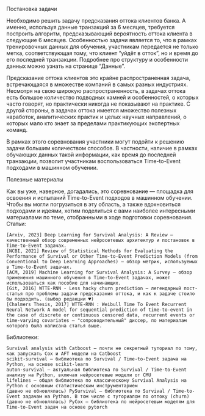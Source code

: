 Постановка задачи

Необходимо решить задачу предсказания оттока клиентов банка. А именно, используя данные транзакций за 6 месяцев, требуется построить алгоритм, предсказывающий вероятность оттока клиента в следующие 6 месяцев. Особенностью задачи является то, что в рамках тренировочных данных для обучения, участникам передается не только метка, соответствующая тому, что клиент “уйдёт в отток”, но и время до его последней транзакции. Подробнее про структуру и особенности данных можно узнать на странице “Данные”.

Предсказание оттока клиентов это крайне распространенная задача, встречающаяся в множестве компаний в самых разных индустриях. Несмотря на свою широкую распространенность, в задачах оттока есть большое количество подводных камней и особенностей, о которых часто говорят, но практически никогда не показывают на практике. С другой стороны, в задачах оттока имеется множество полезных наработок, аналитических практик и целых научных направлений, о которых мало кто знает за пределами практикующих экспертных команд. 

В рамках этого соревнования участники могут подойти к решению задачи большим количеством способов. В частности, наличие в рамках обучающих данных такой информации, как время до последней транзакции, позволит участникам воспользоваться Time-to-Event подходами в машинном обучении.

Полезные материалы

Как вы уже, наверное, догадались, это соревнование — площадка для освоения и испытаний Time-to-Event подходов в машинном обучении. Чтобы вы могли погрузиться в эту область, а также вдохновиться подходами и идеями, хотим поделиться с вами наиболее интересными материалами по теме, отобранными в ходе подготовки соревнования.
Статьи:

    [Arxiv, 2023] Deep Learning for Survival Analysis: A Review — качественный обзор современных нейросетевых архитектур и постановок в Time-to-Event задачах.
    [NCBI, 2021] Review of Statistical Methods for Evaluating the Performance of Survival or Other Time-to-Event Prediction Models (from Conventional to Deep Learning Approaches) — обзор метрик, используемых в Time-to-Event задачах.
    [ACM, 2019] Machine Learning for Survival Analysis: A Survey — обзор применения машинного обучения в Time-to-Event задачах, может использоваться как пособие для начинающих.
    [Git, 2016] WTTE-RNN - Less hacky churn prediction — легендарный пост-статья про проблемы задачи предсказания оттока, и как к задаче стоило бы подходить. (выбор редакции ♥)
    [Chalmers Thesis, 2017] WTTE-RNN : Weibull Time To Event Recurrent Neural Network A model for sequential prediction of time-to-event in the case of discrete or continuous censored data, recurrent events or time-varying covariates — "сопроводительный" диссер, по материалам которого была написана статья выше.

Библиотеки:

    Survival analysis with Catboost — почти не секретный туториал по тому, как запускать Cox и AFT модели на Catboost
    scikit-survival — библиотека по Survival / Time-to-Event задача на Python, на основе scikit-learn
    auton-survival — актуальная библиотека по Survival / Time-to-Event анализу на Python, включая нейросетевые модели от CMU
    lifelines — общая библиотека по классическому Survival Analysis на Python с основным статистическим инструментарием
    (давно не обновлялась) PySurvival — библиотека по Survival / Time-to-Event задачам на Python. В том числе с туториалом по оттоку (churn)
    (давно не обновлялась) PyCox — библиотека по нейросетевым моделям для Time-to-Event задач на основе pytorch
